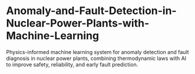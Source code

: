 # Anomaly-and-Fault-Detection-in-Nuclear-Power-Plants-with-Machine-Learning
Physics-informed machine learning system for anomaly detection and fault diagnosis in nuclear power plants, combining thermodynamic laws with AI to improve safety, reliability, and early fault prediction.
